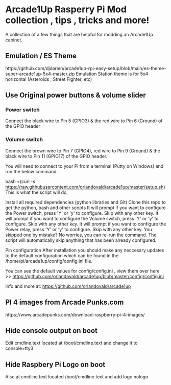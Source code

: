 


<h1> Arcade1Up Rasperry Pi Mod collection , tips , tricks and more! </h1> 


  
  A collection of a few things that are helpful for modding an Arcade1Up cabinet. 






<h2> Emulation / ES Theme </h2>
https://github.com/djdarien/arcade1up-rpi-easy-setup/blob/main/es-theme-super-arcade1up-5x4-master.zip
  Emulation Station theme is for 5x4 horizontal (Asteroids , Street Fighter, etc)


<h2>  Use Original power buttons & volume slider </h2>
<h3> Power switch</h3>
Connect the black wire to Pin 5 (GPIO3) & the red wire to Pin 6 (Ground) of the GPIO header

<h3> Volume switch </h3>
Connect the brown wire to Pin 7 (GPIO4), red wire to Pin 9 (Ground) & the black wire to Pin 11 (GPIO17) of the GPIO header.

You will need to connect to your Pi from a terminal (Putty on Windows) and run the below command:

bash <(curl -s https://raw.githubusercontent.com/orlandovald/arcade1up/master/setup.sh)
This is what the script will do,

Install all required dependencies (python libraries and Git)
Clone this repo to get the python, bash and other scripts
It will prompt if you want to configure the Power switch, press 'Y' or 'y' to configure. Skip with any other key.
It will prompt if you want to configure the Volume switch, press 'Y' or 'y' to configure. Skip with any other key.
It will prompt if you want to configure the Power relay, press 'Y' or 'y' to configure. Skip with any other key.
You skipped one by mistake? No worries, you can re-run the command. The script will automatically skip anything that has been already configured.

Pin configuration
After installation you should make any neccesary updates to the default configuration which can be found in the /home/pi/arcade1up/config/config.ini file.

You can see the default values for config/config.ini , view them over here >> https://github.com/orlandovald/arcade1up/blob/master/config/config.ini

Info and more at: https://github.com/orlandovald/arcade1up


<h2> PI 4 images from Arcade Punks.com </h2>
https://www.arcadepunks.com/download-raspberry-pi-4-images/

<h2>  Hide console output on boot  </h2>
Edit cmdline.text located at /boot/cmdline.text and change it to console=tty3

<h2> Hide Raspbery Pi Logo on boot </h2>
Also at cmdline.text located /boot/cmdline.text and add logo.nologo
